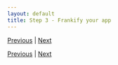 ```yaml
---
layout: default
title: Step 3 - Frankify your app
---
```

[Previous](installation-step2.html) | [Next](installation-step4.html) 



[Previous](installation-step2.html) | [Next](installation-step4.html) 
